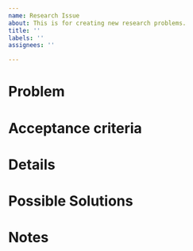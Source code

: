 ```yaml
---
name: Research Issue
about: This is for creating new research problems.
title: ''
labels: ''
assignees: ''

---
```


# Problem

# Acceptance criteria

# Details

# Possible Solutions

# Notes

